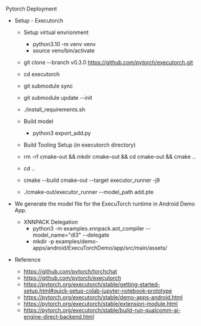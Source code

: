 Pytorch Deployment

- Setup - Executorch
    - Setup virtual envrionment
        - python3.10 -m venv venv
        - source venv/bin/activate

    - git clone --branch v0.3.0 https://github.com/pytorch/executorch.git
    - cd executorch
    - git submodule sync   
    - git submodule update --init
    - ./install_requirements.sh

    - Build model 
        - python3 export_add.py


    - Build Tooling Setup (in executorch directory)
    - rm -rf cmake-out && mkdir cmake-out && cd cmake-out && cmake ..
    - cd ..

    - cmake --build cmake-out --target executor_runner -j9

    - ./cmake-out/executor_runner --model_path add.pte


- We generate the model file for the ExecuTorch runtime in Android Demo App.
    - XNNPACK Delegation
        - python3 -m examples.xnnpack.aot_compiler --model_name="dl3" --delegate
        - mkdir -p examples/demo-apps/android/ExecuTorchDemo/app/src/main/assets/
- Reference
  - https://github.com/pytorch/torchchat
  - https://github.com/pytorch/executorch
  - https://pytorch.org/executorch/stable/getting-started-setup.html#quick-setup-colab-jupyter-notebook-prototype
  - https://pytorch.org/executorch/stable/demo-apps-android.html
  - https://pytorch.org/executorch/stable/extension-module.html
  - https://pytorch.org/executorch/stable/build-run-qualcomm-ai-engine-direct-backend.html